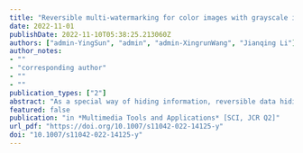 ```yaml
---
title: "Reversible multi-watermarking for color images with grayscale invariance"
date: 2022-11-01
publishDate: 2022-11-10T05:38:25.213060Z
authors: ["admin-YingSun", "admin", "admin-XingrunWang", "Jianqing Li"]
author_notes:
- ""
- "corresponding author"
- ""
- ""
publication_types: ["2"]
abstract: "As a special way of hiding information, reversible data hiding is mostly used to embed data into digital multimedia. The original multimedia and embedded data can be restored from the watermarked one without any loss. Being different from the traditional reversible data hiding methods, the gray scale-invariant reversible watermarking method, which keeps the grayscale of image unchanged as the information is embedded, is proposed for color images recently. Although color images are widely used in practice, there are more reversible data hiding algorithms and feature points extraction algorithms for gray images rather than color images. In this paper, two multiple watermarking mechanisms have been proposed for color images with grayscale invariance, the multi-level watermarking mechanism, where one feature region is selected and the watermarks are embedded for multiple times, and the multi-region watermarking mechanism, where the multiple non-overlapping feature regions are selected to embed watermarks. Different from others, the former mechanism uses multiple embeddings based on the feature regions to increase the embedding capacity and the latter one uses local embedding instead of global embedding to reduce the impact on the whole image. At the same time, the selection of feature points can meet certain conditions and get more suitable regions for information embedding. Experimental results show that the proposed scheme can extend the capacity efficiently while keep the characteristic of grayscale invariance."
featured: false
publication: "in *Multimedia Tools and Applications* [SCI, JCR Q2]"
url_pdf: "https://doi.org/10.1007/s11042-022-14125-y"
doi: "10.1007/s11042-022-14125-y"
---
```


